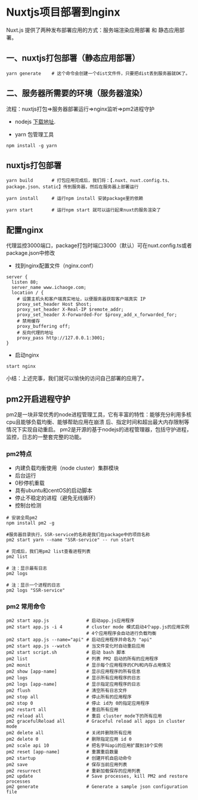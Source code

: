 # Nuxtjs项目部署到nginx
Nuxt.js 提供了两种发布部署应用的方式：服务端渲染应用部署 和 静态应用部署。

## 一、nuxtjs打包部署（静态应用部署）
```shell
yarn generate    # 这个命令会创建一个dist文件件，只要把dist丢到服务器就OK了。
```

## 二、服务器所需要的环境（服务器渲染）
流程：nuxtjs打包=>服务器部署运行=>nginx监听=>pm2进程守护

- nodejs [下载地址](http://nodejs.cn/download/).

- yarn 包管理工具
```shell
npm install -g yarn
```

## nuxtjs打包部署

```shell
yarn build       # 打包应用完成后，我们将：【.nuxt、nuxt.config.ts、package.json、static】传到服务器，然后在服务器上部署运行

yarn install     # 运行npm install 安装package里的依赖

yarn start       # 运行npm start 就可以运行起来nuxt的服务渲染了
```

## 配置nginx
代理监控3000端口，package打包时端口3000（默认）可在nuxt.config.ts或者package.json中修改

- 找到nginx配置文件（nginx.conf）
```shell
server {
  listen 80; 
  server_name www.ichaoge.com;
  location / {
    # 设置主机头和客户端真实地址，以便服务器获取客户端真实 IP
    proxy_set_header Host $host;
    proxy_set_header X-Real-IP $remote_addr;
    proxy_set_header X-Forwarded-For $proxy_add_x_forwarded_for;
    # 禁用缓存
    proxy_buffering off;
    # 反向代理的地址
    proxy_pass http://127.0.0.1:3001;
}
```

- 启动nginx
```shell
start nginx
```

小结：上述完事，我们就可以愉快的访问自己部署的应用了。

## pm2开启进程守护
pm2是一块非常优秀的node进程管理工具，它有丰富的特性：能够充分利用多核cpu且能够负载均衡、能够帮助应用在崩溃 后、指定时间和超出最大内存限制等 情况下实现自动重启。
pm2是开源的基于nodejs的进程管理器，包括守护进程，监控，日志的一整套完整的功能。

### pm2特点
- 内建负载均衡使用（node cluster）集群模块
- 后台运行
- 0秒停机重载
- 具有ubuntu和centOS的启动脚本
- 停止不稳定的进程（避免无线循环）
- 控制台检测



```shell
# 安装全局pm2
npm install pm2 -g

#服务器目录执行，SSR-service的名称是我们在package中的项目名称
pm2 start yarn --name "SSR-service" -- run start

# 完成后，我们用pm2 list查看进程列表
pm2 list

# 注：显示最有日志
pm2 logs

# 注：显示一个进程的日志
pm2 logs "SSR-service"
```

### pm2 常用命令

```shell
pm2 start app.js              # 启动app.js应用程序
pm2 start app.js -i 4         # cluster mode 模式启动4个app.js的应用实例
                              # 4个应用程序会自动进行负载均衡
pm2 start app.js --name="api" # 启动应用程序并命名为 "api"
pm2 start app.js --watch      # 当文件变化时自动重启应用
pm2 start script.sh           # 启动 bash 脚本
pm2 list                      # 列表 PM2 启动的所有的应用程序
pm2 monit                     # 显示每个应用程序的CPU和内存占用情况
pm2 show [app-name]           # 显示应用程序的所有信息
pm2 logs                      # 显示所有应用程序的日志
pm2 logs [app-name]           # 显示指定应用程序的日志
pm2 flush                     # 清空所有日志文件
pm2 stop all                  # 停止所有的应用程序
pm2 stop 0                    # 停止 id为 0的指定应用程序
pm2 restart all               # 重启所有应用
pm2 reload all                # 重启 cluster mode下的所有应用
pm2 gracefulReload all        # Graceful reload all apps in cluster mode
pm2 delete all                # 关闭并删除所有应用
pm2 delete 0                  # 删除指定应用 id 0
pm2 scale api 10              # 把名字叫api的应用扩展到10个实例
pm2 reset [app-name]          # 重置重启数量
pm2 startup                   # 创建开机自启动命令
pm2 save                      # 保存当前应用列表
pm2 resurrect                 # 重新加载保存的应用列表
pm2 update                    # Save processes, kill PM2 and restore processes
pm2 generate                  # Generate a sample json configuration file
```